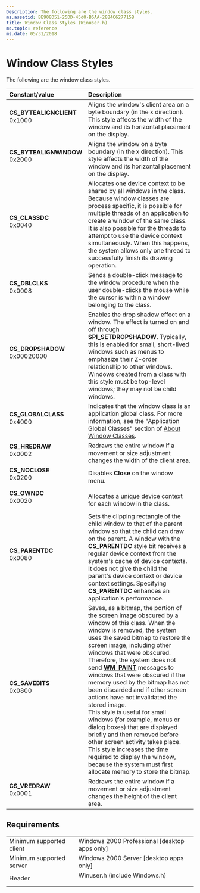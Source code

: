 ```yaml
---
Description: The following are the window class styles.
ms.assetid: BE908D51-25DD-45d0-B6AA-28B4C627715B
title: Window Class Styles (Winuser.h)
ms.topic: reference
ms.date: 05/31/2018
---
```


# Window Class Styles

The following are the window class styles.



| Constant/value                                                                                                                                                                                                                           | Description                                                                                                                                                                                                                                                                                                                                                                                                                                                                                                                                                                                                                                                                                                                                                                                 |
|:-----------------------------------------------------------------------------------------------------------------------------------------------------------------------------------------------------------------------------------------|:--------------------------------------------------------------------------------------------------------------------------------------------------------------------------------------------------------------------------------------------------------------------------------------------------------------------------------------------------------------------------------------------------------------------------------------------------------------------------------------------------------------------------------------------------------------------------------------------------------------------------------------------------------------------------------------------------------------------------------------------------------------------------------------------|
| <span id="CS_BYTEALIGNCLIENT"></span><span id="cs_bytealignclient"></span><dl> <dt>**CS\_BYTEALIGNCLIENT**</dt> <dt>0x1000</dt> </dl> | Aligns the window's client area on a byte boundary (in the x direction). This style affects the width of the window and its horizontal placement on the display.<br/>                                                                                                                                                                                                                                                                                                                                                                                                                                                                                                                                                                                                                 |
| <span id="CS_BYTEALIGNWINDOW"></span><span id="cs_bytealignwindow"></span><dl> <dt>**CS\_BYTEALIGNWINDOW**</dt> <dt>0x2000</dt> </dl> | Aligns the window on a byte boundary (in the x direction). This style affects the width of the window and its horizontal placement on the display.<br/>                                                                                                                                                                                                                                                                                                                                                                                                                                                                                                                                                                                                                               |
| <span id="CS_CLASSDC"></span><span id="cs_classdc"></span><dl> <dt>**CS\_CLASSDC**</dt> <dt>0x0040</dt> </dl>                         | Allocates one device context to be shared by all windows in the class. Because window classes are process specific, it is possible for multiple threads of an application to create a window of the same class. It is also possible for the threads to attempt to use the device context simultaneously. When this happens, the system allows only one thread to successfully finish its drawing operation. <br/>                                                                                                                                                                                                                                                                                                                                                                     |
| <span id="CS_DBLCLKS"></span><span id="cs_dblclks"></span><dl> <dt>**CS\_DBLCLKS**</dt> <dt>0x0008</dt> </dl>                         | Sends a double-click message to the window procedure when the user double-clicks the mouse while the cursor is within a window belonging to the class. <br/>                                                                                                                                                                                                                                                                                                                                                                                                                                                                                                                                                                                                                          |
| <span id="CS_DROPSHADOW"></span><span id="cs_dropshadow"></span><dl> <dt>**CS\_DROPSHADOW**</dt> <dt>0x00020000</dt> </dl>            | Enables the drop shadow effect on a window. The effect is turned on and off through **SPI\_SETDROPSHADOW**. Typically, this is enabled for small, short-lived windows such as menus to emphasize their Z-order relationship to other windows. Windows created from a class with this style must be top-level windows; they may not be child windows.<br/>                                                                                                                                                                                                                                                                                                                                                                                                                             |
| <span id="CS_GLOBALCLASS"></span><span id="cs_globalclass"></span><dl> <dt>**CS\_GLOBALCLASS**</dt> <dt>0x4000</dt> </dl>             | Indicates that the window class is an application global class. For more information, see the "Application Global Classes" section of [About Window Classes](about-window-classes.md).<br/>                                                                                                                                                                                                                                                                                                                                                                                                                                                                                                                                                                                          |
| <span id="CS_HREDRAW"></span><span id="cs_hredraw"></span><dl> <dt>**CS\_HREDRAW**</dt> <dt>0x0002</dt> </dl>                         | Redraws the entire window if a movement or size adjustment changes the width of the client area.<br/>                                                                                                                                                                                                                                                                                                                                                                                                                                                                                                                                                                                                                                                                                 |
| <span id="CS_NOCLOSE"></span><span id="cs_noclose"></span><dl> <dt>**CS\_NOCLOSE**</dt> <dt>0x0200</dt> </dl>                         | Disables **Close** on the window menu.<br/>                                                                                                                                                                                                                                                                                                                                                                                                                                                                                                                                                                                                                                                                                                                                           |
| <span id="CS_OWNDC"></span><span id="cs_owndc"></span><dl> <dt>**CS\_OWNDC**</dt> <dt>0x0020</dt> </dl>                               | Allocates a unique device context for each window in the class. <br/>                                                                                                                                                                                                                                                                                                                                                                                                                                                                                                                                                                                                                                                                                                                 |
| <span id="CS_PARENTDC"></span><span id="cs_parentdc"></span><dl> <dt>**CS\_PARENTDC**</dt> <dt>0x0080</dt> </dl>                      | Sets the clipping rectangle of the child window to that of the parent window so that the child can draw on the parent. A window with the **CS\_PARENTDC** style bit receives a regular device context from the system's cache of device contexts. It does not give the child the parent's device context or device context settings. Specifying **CS\_PARENTDC** enhances an application's performance. <br/>                                                                                                                                                                                                                                                                                                                                                                         |
| <span id="CS_SAVEBITS"></span><span id="cs_savebits"></span><dl> <dt>**CS\_SAVEBITS**</dt> <dt>0x0800</dt> </dl>                      | Saves, as a bitmap, the portion of the screen image obscured by a window of this class. When the window is removed, the system uses the saved bitmap to restore the screen image, including other windows that were obscured. Therefore, the system does not send [**WM\_PAINT**](https://msdn.microsoft.com/en-us/library/Dd145213(v=VS.85).aspx) messages to windows that were obscured if the memory used by the bitmap has not been discarded and if other screen actions have not invalidated the stored image. <br/> This style is useful for small windows (for example, menus or dialog boxes) that are displayed briefly and then removed before other screen activity takes place. This style increases the time required to display the window, because the system must first allocate memory to store the bitmap.<br/> |
| <span id="CS_VREDRAW"></span><span id="cs_vredraw"></span><dl> <dt>**CS\_VREDRAW**</dt> <dt>0x0001</dt> </dl>                         | Redraws the entire window if a movement or size adjustment changes the height of the client area.<br/>                                                                                                                                                                                                                                                                                                                                                                                                                                                                                                                                                                                                                                                                                |



## Requirements



|                                     |                                                                                                          |
|-------------------------------------|----------------------------------------------------------------------------------------------------------|
| Minimum supported client<br/> | Windows 2000 Professional \[desktop apps only\]<br/>                                               |
| Minimum supported server<br/> | Windows 2000 Server \[desktop apps only\]<br/>                                                     |
| Header<br/>                   | <dl> <dt>Winuser.h (include Windows.h)</dt> </dl> |



 

 




